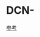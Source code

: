 # DCN-
[参考](https://blog.csdn.net/justsolow/article/details/105971437?ops_request_misc=%257B%2522request%255Fid%2522%253A%2522170891008216800188545498%2522%252C%2522scm%2522%253A%252220140713.130102334..%2522%257D&request_id=170891008216800188545498&biz_id=0&utm_medium=distribute.pc_search_result.none-task-blog-2~all~top_positive~default-1-105971437-null-null.142^v99^pc_search_result_base7&utm_term=DCNv2&spm=1018.2226.3001.4187)
